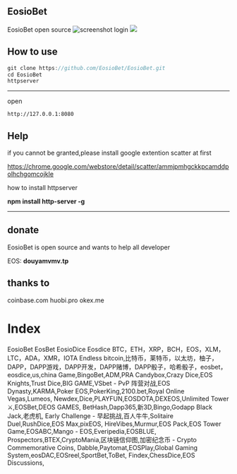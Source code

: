 ## EosioBet 
EosioBet open source
![screenshot](https://raw.githubusercontent.com/EosioBet/EosioBet/master/img/main.png) 
login
![](https://raw.githubusercontent.com/EosioBet/EosioBet/master/img/login.png) 

## How to use
```java
git clone https://github.com/EosioBet/EosioBet.git
cd EosioBet
httpserver
```
----
open  

```
http://127.0.0.1:8080
```
## Help
if you cannot be granted,please install google extention scatter at first 

https://chrome.google.com/webstore/detail/scatter/ammjpmhgckkpcamddpolhchgomcojkle


how to install httpserver

**npm install http-server -g**
 

----
## donate 
EosioBet is open source and wants to help all developer
 
EOS:  **douyamvmv.tp** 
 
 
## thanks to 
 
coinbase.com
huobi.pro
okex.me

# Index
 EosioBet EosBet EosioDice Eosdice
 BTC，ETH，XRP，BCH，EOS，XLM，LTC，ADA，XMR，IOTA
Endless 
bitcoin,比特币，莱特币，以太坊，柚子，DAPP，DAPP游戏，DAPP开发，DAPP赌博，DAPP骰子，哈希骰子，eosbet，eosdice,us,china
Game,BingoBet,ADM,PRA Candybox,Crazy Dice,EOS Knights,Trust Dice,BIG GAME,VSbet - PvP 阵营对战,EOS Dynasty,KARMA,Poker EOS,PokerKing,2100.bet,Royal Online Vegas,Lumeos,
Newdex,Dice,PLAYFUN,EOSDOTA,DEXEOS,Unlimited Tower ⚔️,EOSBet,DEOS GAMES,
BetHash,Dapp365,新3D,Bingo,Godapp Black Jack,老虎机,
Early Challenge - 早起挑战,百人牛牛,Solitaire Duel,RushDice,EOS Max,pixEOS,
HireVibes,Murmur,EOS Pack,EOS Tower Game,EOSABC,Mango - EOS,Everipedia,EOSBLUE,
Prospectors,BTEX,CryptoMania,区块链信仰图,加密纪念币 - Crypto Commemorative Coins,
Dabble,Paytomat,EOSPlay,Global Gaming System,eosDAC,EOSreel,SportBet,ToBet,
Findex,ChessDice,EOS Discussions, 


